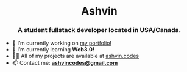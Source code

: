 <h1 align="center">Ashvin</h1>
<h3 align="center">A student fullstack developer located in USA/Canada.</h3>

- 🔭 I’m currently working on [my portfolio!](https://github.com/shvin/ashvin.codes)
- 🌱 I’m currently learning **Web3.0!**
- 👨‍💻 All of my projects are available at [ashvin.codes](https://ashvin.codes)
- 📫 Contact me: **ashvincodes@gmail.com**
